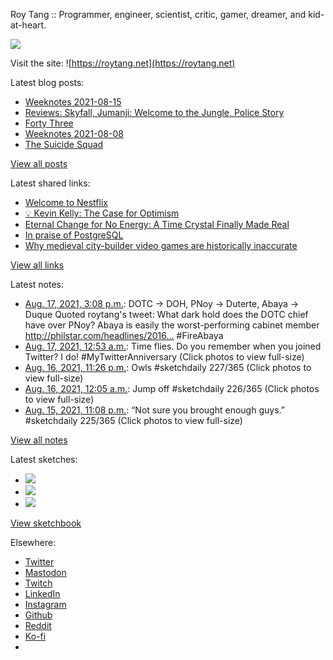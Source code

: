 Roy Tang :: Programmer, engineer, scientist, critic, gamer, dreamer, and kid-at-heart.

![](https://roytang.net/static/img/profile.jpg)

Visit the site: ![https://roytang.net](https://roytang.net)

Latest blog posts:

- [Weeknotes 2021-08-15](https://roytang.net/2021/08/weeknotes-2021-08-15/)
- [Reviews: Skyfall, Jumanji: Welcome to the Jungle, Police Story](https://roytang.net/2021/08/skyfall-jumanji-police-story/)
- [Forty Three](https://roytang.net/2021/08/forty-three/)
- [Weeknotes 2021-08-08](https://roytang.net/2021/08/weeknotes-2021-08-08/)
- [The Suicide Squad](https://roytang.net/2021/08/the-suicide-squad/)

[View all posts](https://roytang.net/blog)

Latest shared links:

- [Welcome to Nestflix](https://roytang.net/2021/08/welcome-to-nestflix/)
- [💡 Kevin Kelly: The Case for Optimism](https://roytang.net/2021/08/kevin-kelly-the-case-for-optimism/)
- [Eternal Change for No Energy: A Time Crystal Finally Made Real](https://roytang.net/2021/08/eternal-change-for-no-energy-a-time-crystal-finally-made-real/)
- [In praise of PostgreSQL](https://roytang.net/2021/08/in-praise-of-postgresql/)
- [Why medieval city-builder video games are historically inaccurate](https://roytang.net/2021/08/why-medieval-city-builder-video-games-are-historically-inaccurate/)

[View all links](https://roytang.net/links)

Latest notes:

- [Aug. 17, 2021, 3:08 p.m.](https://roytang.net/2021/08/1427527694883770368/): DOTC -&gt; DOH, PNoy -&gt; Duterte, Abaya -&gt; Duque Quoted roytang&#x27;s tweet: What dark hold does the DOTC chief have over PNoy? Abaya is easily the worst-performing cabinet member http://philstar.com/headlines/2016… #FireAbaya
- [Aug. 17, 2021, 12:53 a.m.](https://roytang.net/2021/08/1427312576048758784/): Time flies. Do you remember when you joined Twitter? I do! #MyTwitterAnniversary (Click photos to view full-size)
- [Aug. 16, 2021, 11:26 p.m.](https://roytang.net/2021/08/1427290672290095112/): Owls #sketchdaily 227/365 (Click photos to view full-size)
- [Aug. 16, 2021, 12:05 a.m.](https://roytang.net/2021/08/1426938162517970945/): Jump off #sketchdaily 226/365 (Click photos to view full-size)
- [Aug. 15, 2021, 11:08 p.m.](https://roytang.net/2021/08/1426923772397834242/): “Not sure you brought enough guys.” #sketchdaily 225/365 (Click photos to view full-size)

[View all notes](https://roytang.net/notes)

Latest sketches:


- ![](https://roytang.net/media/cache/7d/20/7d20f8307c379d3244dce5618abe2bb9.jpg)
- ![](https://roytang.net/media/cache/cb/7d/cb7dc38e36b35a4fc01333de020d0225.jpg)
- ![](https://roytang.net/media/cache/fe/0f/fe0f6b0d1a87cb11913fb7b0791f9188.jpg)

[View sketchbook](https://roytang.net/albums/sketchbook)


Elsewhere:

- [Twitter](https://twitter.com/roytang)
- [Mastodon](https://mastodon.technology/@roytang)
- [Twitch](https://twitch.tv/twitchyroy)
- [LinkedIn](https://www.linkedin.com/in/roytang)
- [Instagram](https://instagram.com/roytang0400)
- [Github](https://github.com/roytang)
- [Reddit](https://reddit.com/u/hungryroy)
- [Ko-fi](https://ko-fi.com/roytang)
- [](mailto:hello@roytang.net)